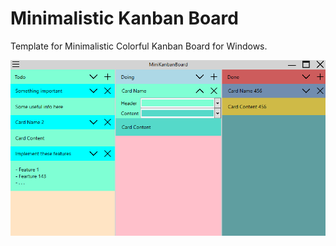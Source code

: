 # Minimalistic Kanban Board
 
Template for Minimalistic Colorful Kanban Board for Windows.

![Representation image](MiniKanbanBoard/Resources/Images/app-representation.png) 
